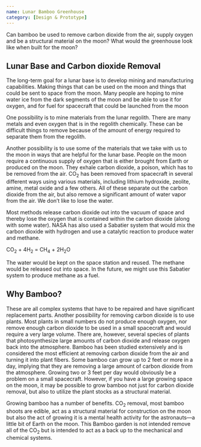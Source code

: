 ```yaml
---
name: Lunar Bamboo Greenhouse
category: [Design & Prototype]
---
```


Can bamboo be used to remove carbon
dioxide from the air, supply oxygen and be a
structural material on the moon?
What would the greenhouse look like when
built for the moon?

## Lunar Base and Carbon dioxide Removal

The long-term goal for a lunar base is to develop mining and manufacturing
capabilities. Making things that can be used on the moon and things that could be
sent to space from the moon. Many people are hoping to mine water ice from the
dark segments of the moon and be able to use it for oxygen, and for fuel for
spacecraft that could be launched from the moon

One possibility is to mine materials from the lunar regolith. There are many metals
and even oxygen that is in the regolith chemically. These can be difficult things to
remove because of the amount of energy required to separate them from the
regolith.

Another possibility is to use some of the materials that we take with us to the moon
in ways that are helpful for the lunar base. People on the moon require a
continuous supply of oxygen that is either brought from Earth or produced on the
moon. They exhale carbon dioxide, a poison, which has to be removed from the air.
CO<sub>2</sub> has been removed from spacecraft in several different ways using various
materials, including lithium hydroxide, zeolite, amine, metal oxide and a few others.
All of these separate out the carbon dioxide from the air, but also remove a
significant amount of water vapor from the air. We don’t like to lose the water.

Most methods release carbon dioxide out into the vacuum of space and thereby
lose the oxygen that is contained within the carbon dioxide (along with some
water). NASA has also used a Sabatier system that would mix the carbon dioxide
with hydrogen and use a catalytic reaction to produce water and methane.

<!-- CO2 + 4H2 = CH4 + 2H2O -->

CO<sub>2</sub> + 4H<sub>2</sub> = CH<sub>4</sub> + 2H<sub>2</sub>O

The water would be kept on the space station and reused. The methane would be
released out into space. In the future, we might use this Sabatier system to produce
methane as a fuel.

## Why Bamboo?

These are all complex systems that have to be repaired and have significant
replacement parts. Another possibility for removing carbon dioxide is to use
plants. Most plants in small numbers do not produce enough oxygen, nor
remove enough carbon dioxide to be used in a small spacecraft and would
require a very large volume. There are, however, several species of plants
that photosynthesize large amounts of carbon dioxide and release oxygen
back into the atmosphere. Bamboo has been studied extensively and is
considered the most efficient at removing carbon dioxide from the air and
turning it into plant fibers. Some bamboo can grow up to 2 feet or more in a
day, implying that they are removing a large amount of carbon dioxide from
the atmosphere. Growing two or 3 feet per day would obviously be a
problem on a small spacecraft. However, if you have a large growing space
on the moon, it may be possible to grow bamboo not just for carbon dioxide
removal, but also to utilize the plant stocks as a structural material.

Growing bamboo has a number of benefits. CO<sub>2</sub> removal, most bamboo
shoots are edible, act as a structural material for construction on the moon
but also the act of growing it is a mental health activity for the astronauts—a
little bit of Earth on the moon. This Bamboo garden is not intended remove
all of the CO<sub>2</sub> but is intended to act as a back up to the mechanical and
chemical systems.
